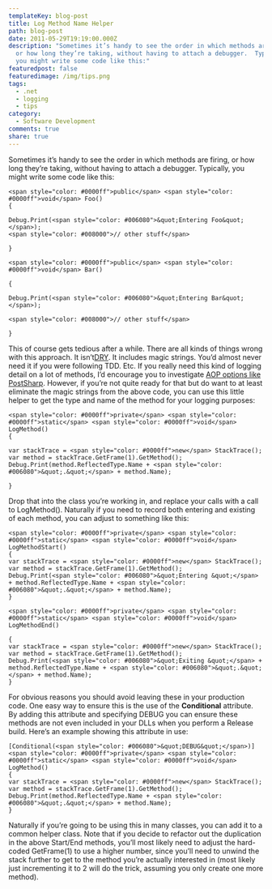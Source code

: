 ```yaml
---
templateKey: blog-post
title: Log Method Name Helper
path: blog-post
date: 2011-05-29T19:19:00.000Z
description: "Sometimes it’s handy to see the order in which methods are firing,
  or how long they’re taking, without having to attach a debugger.  Typically,
  you might write some code like this:"
featuredpost: false
featuredimage: /img/tips.png
tags:
  - .net
  - logging
  - tips
category:
  - Software Development
comments: true
share: true
---
```

Sometimes it’s handy to see the order in which methods are firing, or how long they’re taking, without having to attach a debugger. Typically, you might write some code like this:

```
<span style="color: #0000ff">public</span> <span style="color: #0000ff">void</span> Foo()
{

Debug.Print(<span style="color: #006080">&quot;Entering Foo&quot;</span>);
<span style="color: #008000">// other stuff</span>

}

<span style="color: #0000ff">public</span> <span style="color: #0000ff">void</span> Bar()

{

Debug.Print(<span style="color: #006080">&quot;Entering Bar&quot;</span>);

<span style="color: #008000">// other stuff</span>

}
```

This of course gets tedious after a while. There are all kinds of things wrong with this approach. It isn’t[DRY](/don-rsquo-t-repeat-yourself). It includes magic strings. You’d almost never need it if you were following TDD. Etc. If you really need this kind of logging detail on a lot of methods, I’d encourage you to investigate [AOP options like PostSharp](http://www.sharpcrafters.com/aop.net). However, if you’re not quite ready for that but do want to at least eliminate the magic strings from the above code, you can use this little helper to get the type and name of the method for your logging purposes:

```
<span style="color: #0000ff">private</span> <span style="color: #0000ff">static</span> <span style="color: #0000ff">void</span> LogMethod()
{

var stackTrace = <span style="color: #0000ff">new</span> StackTrace();
var method = stackTrace.GetFrame(1).GetMethod();
Debug.Print(method.ReflectedType.Name + <span style="color: #006080">&quot;.&quot;</span> + method.Name);

}
```

Drop that into the class you’re working in, and replace your calls with a call to LogMethod(). Naturally if you need to record both entering and existing of each method, you can adjust to something like this:

```
<span style="color: #0000ff">private</span> <span style="color: #0000ff">static</span> <span style="color: #0000ff">void</span> LogMethodStart()
{
var stackTrace = <span style="color: #0000ff">new</span> StackTrace();
var method = stackTrace.GetFrame(1).GetMethod();
Debug.Print(<span style="color: #006080">&quot;Entering &quot;</span> + method.ReflectedType.Name + <span style="color: #006080">&quot;.&quot;</span> + method.Name);
}

<span style="color: #0000ff">private</span> <span style="color: #0000ff">static</span> <span style="color: #0000ff">void</span> LogMethodEnd()

{
var stackTrace = <span style="color: #0000ff">new</span> StackTrace();
var method = stackTrace.GetFrame(1).GetMethod();
Debug.Print(<span style="color: #006080">&quot;Exiting &quot;</span> + method.ReflectedType.Name + <span style="color: #006080">&quot;.&quot;</span> + method.Name);
}
```

For obvious reasons you should avoid leaving these in your production code. One easy way to ensure this is the use of the **Conditional** attribute. By adding this attribute and specifying DEBUG you can ensure these methods are not even included in your DLLs when you perform a Release build. Here’s an example showing this attribute in use:

```
[Conditional(<span style="color: #006080">&quot;DEBUG&quot;</span>)]
<span style="color: #0000ff">private</span> <span style="color: #0000ff">static</span> <span style="color: #0000ff">void</span> LogMethod()
{
var stackTrace = <span style="color: #0000ff">new</span> StackTrace();
var method = stackTrace.GetFrame(1).GetMethod();
Debug.Print(method.ReflectedType.Name + <span style="color: #006080">&quot;.&quot;</span> + method.Name);
}
```

Naturally if you’re going to be using this in many classes, you can add it to a common helper class. Note that if you decide to refactor out the duplication in the above Start/End methods, you’ll most likely need to adjust the hard-coded GetFrame(1) to use a higher number, since you’ll need to unwind the stack further to get to the method you’re actually interested in (most likely just incrementing it to 2 will do the trick, assuming you only create one more method).